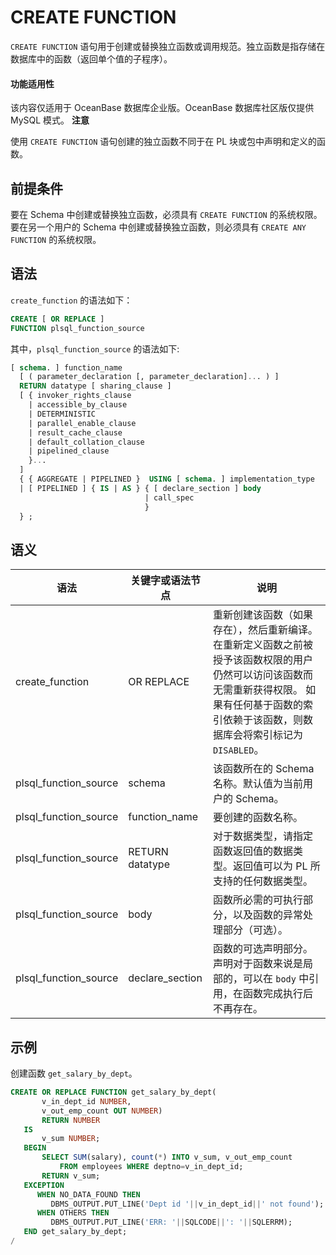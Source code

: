 CREATE FUNCTION 
====================================

`CREATE FUNCTION` 语句用于创建或替换独立函数或调用规范。独立函数是指存储在数据库中的函数（返回单个值的子程序）。

  <main id="notice" >
    <h4>功能适用性</h4>
    <p>该内容仅适用于 OceanBase 数据库企业版。OceanBase 数据库社区版仅提供 MySQL 模式。
    <strong>注意</strong></p>
    <p>使用 <code>CREATE FUNCTION</code> 语句创建的独立函数不同于在 PL 块或包中声明和定义的函数。</p>
  </main>

前提条件 
-------------------------

要在 Schema 中创建或替换独立函数，必须具有 `CREATE FUNCTION` 的系统权限。要在另一个用户的 Schema 中创建或替换独立函数，则必须具有 `CREATE ANY FUNCTION` 的系统权限。

语法 
-----------------------

`create_function` 的语法如下：

```sql
CREATE [ OR REPLACE ]
FUNCTION plsql_function_source
```



其中，`plsql_function_source` 的语法如下:

```sql
[ schema. ] function_name
  [ ( parameter_declaration [, parameter_declaration]... ) ]
  RETURN datatype [ sharing_clause ]
  [ { invoker_rights_clause
    | accessible_by_clause
    | DETERMINISTIC
    | parallel_enable_clause
    | result_cache_clause 
    | default_collation_clause
    | pipelined_clause
    }...
  ]
  { { AGGREGATE | PIPELINED }  USING [ schema. ] implementation_type
  | [ PIPELINED ] { IS | AS } { [ declare_section ] body 
                              | call_spec
                              }
  } ;
```



语义 
-----------------------



|          语法           |    关键字或语法节点     |                                                                    说明                                                                    |
|-----------------------|-----------------|------------------------------------------------------------------------------------------------------------------------------------------|
| create_function       | OR REPLACE      | 重新创建该函数（如果存在），然后重新编译。 在重新定义函数之前被授予该函数权限的用户仍然可以访问该函数而无需重新获得权限。 如果有任何基于函数的索引依赖于该函数，则数据库会将索引标记为 `DISABLED`。 |
| plsql_function_source | schema          | 该函数所在的 Schema 名称。默认值为当前用户的 Schema。                                                                                                       |
| plsql_function_source | function_name   | 要创建的函数名称。                                                                                                                                |
| plsql_function_source | RETURN datatype | 对于数据类型，请指定函数返回值的数据类型。返回值可以为 PL 所支持的任何数据类型。                                                                                               |
| plsql_function_source | body            | 函数所必需的可执行部分，以及函数的异常处理部分（可选）。                                                                                                             |
| plsql_function_source | declare_section | 函数的可选声明部分。声明对于函数来说是局部的，可以在 `body` 中引用，在函数完成执行后不再存在。                                                                                      |



示例 
-----------------------

创建函数 `get_salary_by_dept`。

```sql
CREATE OR REPLACE FUNCTION get_salary_by_dept(
       v_in_dept_id NUMBER,
       v_out_emp_count OUT NUMBER)
       RETURN NUMBER 
   IS
       v_sum NUMBER;
   BEGIN
       SELECT SUM(salary), count(*) INTO v_sum, v_out_emp_count
           FROM employees WHERE deptno=v_in_dept_id;
       RETURN v_sum;
   EXCEPTION
      WHEN NO_DATA_FOUND THEN 
         DBMS_OUTPUT.PUT_LINE('Dept id '||v_in_dept_id||' not found');
      WHEN OTHERS THEN 
         DBMS_OUTPUT.PUT_LINE('ERR: '||SQLCODE||': '||SQLERRM);
   END get_salary_by_dept;
/
```


